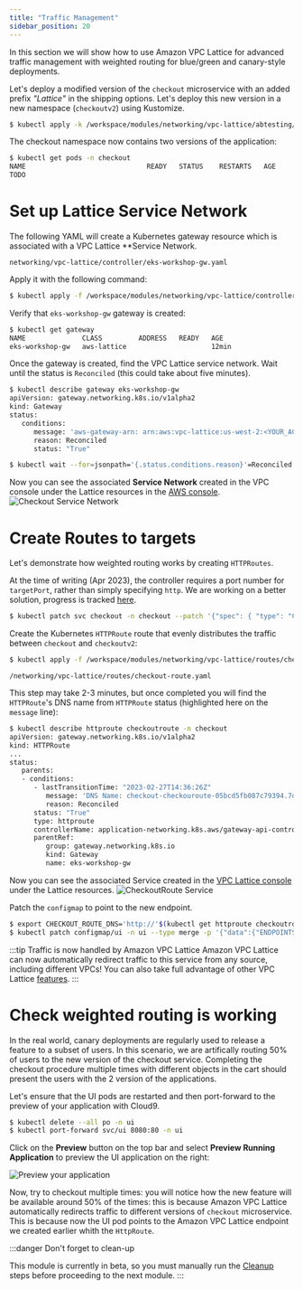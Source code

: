 ```yaml
---
title: "Traffic Management"
sidebar_position: 20
---
```


In this section we will show how to use Amazon VPC Lattice for advanced traffic management with weighted routing for blue/green and canary-style deployments.

Let's deploy a modified version of the `checkout` microservice with an added prefix *"Lattice"* in the shipping options. Let's deploy this new version in a new namespace (`checkoutv2`) using Kustomize.

```bash
$ kubectl apply -k /workspace/modules/networking/vpc-lattice/abtesting/
```

The checkout namespace now contains two versions of the application:

```bash
$ kubectl get pods -n checkout
NAME                              READY   STATUS    RESTARTS   AGE
TODO
```

# Set up Lattice Service Network

The following YAML will create a Kubernetes gateway resource which is associated with a VPC Lattice **Service Network.

```file
networking/vpc-lattice/controller/eks-workshop-gw.yaml
```

Apply it with the following command:

```bash
$ kubectl apply -f /workspace/modules/networking/vpc-lattice/controller/eks-workshop-gw.yaml
```

Verify that `eks-workshop-gw` gateway is created:

```bash
$ kubectl get gateway  
NAME              CLASS         ADDRESS   READY   AGE
eks-workshop-gw   aws-lattice                     12min
```

Once the gateway is created, find the VPC Lattice service network. Wait until the status is `Reconciled` (this could take about five minutes).

```bash
$ kubectl describe gateway eks-workshop-gw
apiVersion: gateway.networking.k8s.io/v1alpha2
kind: Gateway
status:
   conditions:
      message: 'aws-gateway-arn: arn:aws:vpc-lattice:us-west-2:<YOUR_ACCOUNT>:servicenetwork/sn-03015ffef38fdc005'
      reason: Reconciled
      status: "True"

$ kubectl wait --for=jsonpath='{.status.conditions.reason}'=Reconciled gateway/eks-workshop-gw
```

 Now you can see the associated **Service Network** created in the VPC console under the Lattice resources in the [AWS console](https://console.aws.amazon.com/vpc/home#ServiceNetworks).
![Checkout Service Network](assets/servicenetwork.png)

# Create Routes to targets
Let's demonstrate how weighted routing works by creating  `HTTPRoutes`.

At the time of writing (Apr 2023), the controller requires a port number for `targetPort`, rather than simply specifying `http`. We are working on a better solution, progress is tracked [here](https://github.com/aws/aws-application-networking-k8s/issues/86).

```bash
$ kubectl patch svc checkout -n checkout --patch '{"spec": { "type": "ClusterIP", "ports": [ { "name": "http", "port": 80, "protocol": "TCP", "targetPort": 8080 } ] } }'
```

Create the Kubernetes `HTTPRoute` route that evenly distributes the traffic between `checkout` and `checkoutv2`:

```bash
$ kubectl apply -f /workspace/modules/networking/vpc-lattice/routes/checkout-route.yaml
```

```file
/networking/vpc-lattice/routes/checkout-route.yaml
```

This step may take 2-3 minutes, but once completed you will find the `HTTPRoute`'s DNS name from `HTTPRoute` status (highlighted here on the `message` line):

```bash
$ kubectl describe httproute checkoutroute -n checkout
apiVersion: gateway.networking.k8s.io/v1alpha2
kind: HTTPRoute
...
status:
   parents:
   - conditions:
      - lastTransitionTime: "2023-02-27T14:36:26Z"
         message: 'DNS Name: checkout-checkouroute-05bcd5fb087c79394.7d67968.vpc-lattice-svcs.us-west-2.on.aws'
         reason: Reconciled
      status: "True"
      type: httproute
      controllerName: application-networking.k8s.aws/gateway-api-controller
      parentRef:
         group: gateway.networking.k8s.io
         kind: Gateway
         name: eks-workshop-gw
```

 Now you can see the associated Service created in the [VPC Lattice console](https://console.aws.amazon.com/vpc/home#Services) under the Lattice resources.
![CheckoutRoute Service](assets/checkoutroute.png)

Patch the `configmap` to point to the new endpoint.

```bash
$ export CHECKOUT_ROUTE_DNS='http://'$(kubectl get httproute checkoutroute -n checkout -o json | jq -r '.status.parents[0].conditions[0].message' | cut  -c 11-)
$ kubectl patch configmap/ui -n ui --type merge -p '{"data":{"ENDPOINTS_CHECKOUT": "'${CHECKOUT_ROUTE_DNS}'"}}'
```

:::tip Traffic is now handled by Amazon VPC Lattice
Amazon VPC Lattice can now automatically redirect traffic to this service from any source, including different VPCs! You can also take full advantage of other VPC Lattice [features](https://aws.amazon.com/vpc/lattice/features/).
:::

# Check weighted routing is working

In the real world, canary deployments are regularly used to release a feature to a subset of users. In this scenario, we are artifically routing 50% of users to the new version of the checkout service. Completing the checkout procedure multiple times with different objects in the cart should present the users with the 2 version of the applications. 

Let's ensure that the UI pods are restarted and then port-forward to the preview of your application with Cloud9.

```bash
$ kubectl delete --all po -n ui
$ kubectl port-forward svc/ui 8080:80 -n ui
```

Click on the **Preview** button on the top bar and select **Preview Running Application** to preview the UI application on the right:

![Preview your application](assets/preview-app.png)

Now, try to checkout multiple times: you will notice how the new feature will be available around 50% of the times: this is because Amazon VPC Lattice automatically redirects traffic to different versions of `checkout` microservice. This is because now the UI pod points to the Amazon VPC Lattice endpoint we created earlier whith the `HttpRoute`.

:::danger Don't forget to clean-up

This module is currently in beta, so you must manually run the [Cleanup](cleanup.md) steps before proceeding to the next module.
:::
